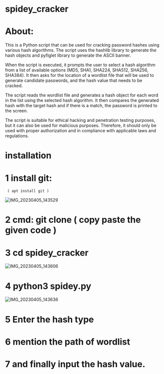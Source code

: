 # spidey_cracker

# About:

This is a Python script that can be used for cracking password hashes using various hash algorithms. The script uses the hashlib library to generate the hash objects and pyfiglet library to generate the ASCII banner.

When the script is executed, it prompts the user to select a hash algorithm from a list of available options (MD5, SHA1, SHA224, SHA512, SHA256, SHA384). It then asks for the location of a wordlist file that will be used to generate candidate passwords, and the hash value that needs to be cracked.

The script reads the wordlist file and generates a hash object for each word in the list using the selected hash algorithm. It then compares the generated hash with the target hash and if there is a match, the password is printed to the screen.

The script is suitable for ethical hacking and penetration testing purposes, but it can also be used for malicious purposes. Therefore, it should only be used with proper authorization and in compliance with applicable laws and regulations.


# installation


# 1  install git:
     ( apt install git )
 ![IMG_20230405_143529](https://user-images.githubusercontent.com/122730895/230036308-462f9a68-71ca-4d4a-9b67-36895c5ee65e.png)
    
    
# 2  cmd: git clone ( copy paste the given code )    

# 3  cd spidey_cracker
![IMG_20230405_143606](https://user-images.githubusercontent.com/122730895/230036944-3a8588ab-acae-4d96-ba00-7d5be3755015.png)

# 4  python3 spidey.py
![IMG_20230405_143636](https://user-images.githubusercontent.com/122730895/230037065-9c4dc359-f1c3-4fb0-b2b4-a0bdb71ce1c0.png)

# 5  Enter the hash  type 

# 6  mention the path of wordlist

# 7 and finally input the hash value.
